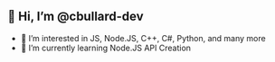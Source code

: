 ## 👋 Hi, I’m @cbullard-dev
- 👀 I’m interested in JS, Node.JS, C++, C#, Python, and many more
- 🌱 I’m currently learning Node.JS API Creation
